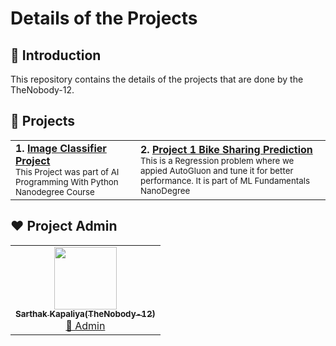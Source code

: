 # Details of the Projects 

## 📌 Introduction

This repository contains the details of the projects that are done by the TheNobody-12. 

## 📌 Projects

<table>
	<tr>
		<td>
			<b>1. <a href="https://github.com/TheNobody-12/Udacity-Nanodegree-Projects/tree/master/Image%20Classifier%20Project">Image Classifier Project</a></b>
			<br /> <sub>This Project was part of AI Programming With Python Nanodegree Course</sub>
		</td>
		<td>
			<b>2. <a href="https://github.com/TheNobody-12/Udacity-Nanodegree-Projects/tree/master/MLFundamentals-Project/Project_1_Bike_Sharing_Predictor/project">Project 1 Bike Sharing Prediction </a></b>
			<br /> <sub>This is a Regression problem where we appied AutoGluon and tune it for better performance. It is part of ML Fundamentals NanoDegree</sub>
		</td>
	</tr>
</table>





## ❤️ Project Admin

<table>
	<tr>
		<td align="center">
			<a href="https://github.com/TheNobody-12">
				<img src="https://user-images.githubusercontent.com/75840118/210078270-64c36621-56e4-4cd8-beb6-bcfcb949fe3d.jpg" width="100px" alt="" />
				<br /> <sub><b>Sarthak Kapaliya(TheNobody-12)</b></sub>
			</a>
			<br /> <a href="https://github.com/TheNobody-12"> 
		👑 Admin
	    </a>
		</td>
	</tr>
</table>



